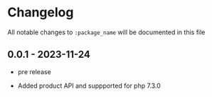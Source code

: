 # Changelog

All notable changes to `:package_name` will be documented in this file

## 0.0.1 - 2023-11-24

- pre release

- Added product API and suppported for php 7.3.0
